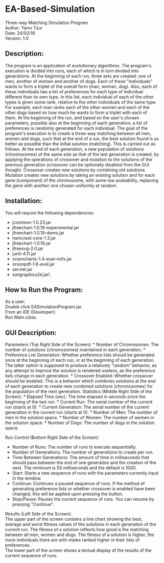 # EA-Based-Simulation
Three-way Matching Simulation Program\
Author: Yaniv Tzur\
Date: 24/02/18\
Version: 1.0

## Description:

The program is an application of evolutionary algorithms. The program's execution is divided into
runs, each of which is in turn divided into generations.
At the beginning of each run, three sets are created: one of men, another of women and another of dogs.
Each of these "individuals" wants to form a triplet of the overall form (man, woman, dog). 
Also, each of these individuals has a list of preferences for each type of individual different than its own
type. In this list, each individual of each of the other types is given some rank, relative to the
other individuals of the same type. For example, each man ranks each of the other women and each of
the other dogs based on how much he wants to form a triplet with each of them.
At the beginning of the run, and based on the user's chosen parameters, possibly also at the beginning
of each generation, a list of preferences is randomly generated for each individual.
The goal of the program's execution is to create a three-way matching between all men, women and
dogs, such that at the end of a run, the best solution found is as better as possible than the initial
solution (matching).
This is carried out as follows. At the end of each generation, a new population of solutions
(chromosomes) of the same size as that of the last generation is created, by applying the operations
of crossover and mutation to the solutions of the previous generation (crossover can be optionally
disabled from the GUI though). Crossover creates new solutions by combining old solutions. Mutation
creates new solutions by taking an existing solution and for each gene (component) of the chromosome,
with some low probability, replacing the gene with another one chosen uniformly at random.

## Installation:
        
You will require the following dependencies:
* jcommon-1.0.23.jar
* jfreechart-1.0.19-experimental.jar
* jfreechart-1.0.19-demo.jar
* hamcrest-core-1.3.jar
* jfreechart-1.0.19.jar
* jfreesvg-2.0.jar
* junit-4.11.jar
* orsoncharts-1.4-eval-nofx.jar
* orsonpdf-1.6-eval.jar
* servlet.jar
* swtgraphics2d.jar\\

## How to Run the Program:	
As a user:\
	Double click EASimulationProgram.jar.\
From an IDE (Developer):\
	Run Main.class.

## GUI Description:
Parameters (Top Right Side of the Screen):
	* Number of Chromosomes: The number of solutions (chromosomes) maintained in each generation.
	* Preference List Generation: Whether preference lists should be generated once at the
			      	      beginning of each run, or at the beginning of each generation.
				      The latter option is supposed to produce a relatively "random"
				      behavior, as any attempt to improve the solution is rendered
				      useless, as the preference lists change in each generation.
	* Crossover Enabled:          Whether crossover should be enabled. This is a behavior
				      which combines solutions at the end of each generation
				      to create new combined solutions (chromosomes) for the
				      population of the next generation.
Statistics (Middle Right Side of the Screen):
        * Elapsed Time (sec): The time elapsed in seconds since the beginning of the last run.
        * Current Run: The serial number of the current run (starts at 0).
        * Current Generation: The serial number of the current generation in the current run (starts at 0).
        * Number of Men: The number of men in the solution space.
        * Number of Women: The number of women in the solution space.
        * Number of Dogs: The number of dogs in the solution space.

Run Control (Bottom Right Side of the Screen):
   * Number of Runs: The number of runs to execute sequentially.
   * Number of Generations: The number of generations to create per run.
   * Time Between Generations: The amount of time in milliseconds that should pass between
			       the end of one generation and the creation of the next.
			       The minimum is 50 milliseconds and the default is 1000.
   * Start: Starts a new sequence of runs with the parameters currently input in the window.
   * Continue: Continues a paused sequence of runs. If the method of generating preference lists
	       or whether crossover is enabled have been changed, this will be applied upon
	       pressing the button.
   * Stop/Pause: Pauses the current sequence of runs. You can resume by pressing "Continue".

Results (Left Side of the Screen):\
	The upper part of the screen contains a line chart showing the best, average and worst fitness
	values of the solutions in each generation of the current run.
	The fitness of a solution reflects how good is the matching between all men, women and dogs.
	The fitness of a solution is higher, the more individuals there are with mates ranked higher
	in their lists of preferences.\
	The lower part of the screen shows a textual display of the results of the current sequence of runs.
